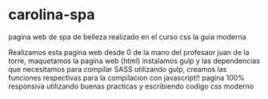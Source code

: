 # carolina-spa
pagina web de spa de belleza realizado en el curso css la guia moderna

Realizamos esta pagina web desde 0 de la mano del profesaor juan de la torre,
maquetamos la pagina web (html) instalamos gulp y las dependencias que necesitamos para compilar SASS utilizando gulp,
creamos las funciones respectivas para la compilacion con javascript!! 
pagina 100% responsiva utilizando buenas practicas y escribiendo codigo css moderno 
